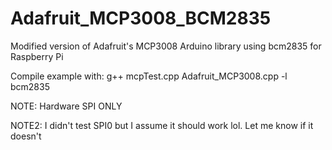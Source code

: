 # Adafruit_MCP3008_BCM2835

Modified version of Adafruit's MCP3008 Arduino library using bcm2835 for Raspberry Pi

Compile example with: g++ mcpTest.cpp Adafruit_MCP3008.cpp -l bcm2835

NOTE: Hardware SPI ONLY

NOTE2: I didn't test SPI0 but I assume it should work lol. Let me know if it doesn't
